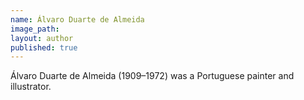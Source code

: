 ```yaml
---
name: Álvaro Duarte de Almeida
image_path:
layout: author
published: true
---
```

Álvaro Duarte de Almeida (1909–1972) was a Portuguese painter and illustrator.
